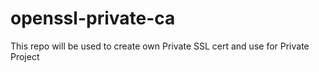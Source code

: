 # openssl-private-ca
This repo will be used to create own Private SSL cert and use for Private Project
